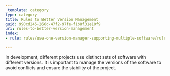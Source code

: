 ```yaml
---
_template: category
type: category
title: Rules to Better Version Management
guid: 990cd245-266d-47f2-97fe-f1b8f31e10f9
uri: rules-to-better-version-management
index:
- rule: rules/use-one-version-manager-supporting-multiple-software/rule.md

---
```


In development, different projects use distinct sets of software with different versions. It is important to manage the versions of the software to avoid conflicts and ensure the stability of the project.
